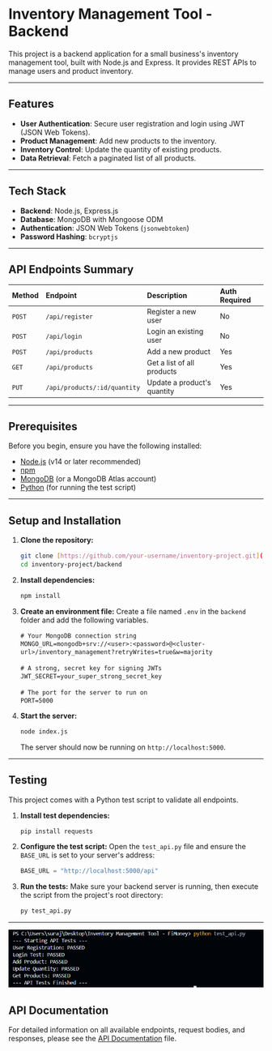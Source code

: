 # Inventory Management Tool - Backend

This project is a backend application for a small business's inventory management tool, built with Node.js and Express. It provides REST APIs to manage users and product inventory.

---

## Features

* **User Authentication**: Secure user registration and login using JWT (JSON Web Tokens).
* **Product Management**: Add new products to the inventory.
* **Inventory Control**: Update the quantity of existing products.
* **Data Retrieval**: Fetch a paginated list of all products.

---

## Tech Stack

* **Backend**: Node.js, Express.js
* **Database**: MongoDB with Mongoose ODM
* **Authentication**: JSON Web Tokens (`jsonwebtoken`)
* **Password Hashing**: `bcryptjs`

---

## API Endpoints Summary

| Method | Endpoint                    | Description                  | Auth Required |
| :----- | :-------------------------- | :--------------------------- | :------------ |
| `POST` | `/api/register`             | Register a new user          | No            |
| `POST` | `/api/login`                | Login an existing user       | No            |
| `POST` | `/api/products`             | Add a new product            | Yes           |
| `GET`  | `/api/products`             | Get a list of all products   | Yes           |
| `PUT`  | `/api/products/:id/quantity`| Update a product's quantity  | Yes           |

---

## Prerequisites

Before you begin, ensure you have the following installed:
* [Node.js](https://nodejs.org/) (v14 or later recommended)
* [npm](https://www.npmjs.com/)
* [MongoDB](https://www.mongodb.com/try/download/community) (or a MongoDB Atlas account)
* [Python](https://www.python.org/downloads/) (for running the test script)

---

## Setup and Installation

1.  **Clone the repository:**
    ```bash
    git clone [https://github.com/your-username/inventory-project.git](https://github.com/your-username/inventory-project.git)
    cd inventory-project/backend
    ```

2.  **Install dependencies:**
    ```bash
    npm install
    ```

3.  **Create an environment file:**
    Create a file named `.env` in the `backend` folder and add the following variables.

    ```env
    # Your MongoDB connection string
    MONGO_URL=mongodb+srv://<user>:<password>@<cluster-url>/inventory_management?retryWrites=true&w=majority

    # A strong, secret key for signing JWTs
    JWT_SECRET=your_super_strong_secret_key

    # The port for the server to run on
    PORT=5000
    ```

4.  **Start the server:**
    ```bash
    node index.js
    ```
    The server should now be running on `http://localhost:5000`.

---

## Testing

This project comes with a Python test script to validate all endpoints.

1.  **Install test dependencies:**
    ```bash
    pip install requests
    ```

2.  **Configure the test script:**
    Open the `test_api.py` file and ensure the `BASE_URL` is set to your server's address:
    ```python
    BASE_URL = "http://localhost:5000/api"
    ```

3.  **Run the tests:**
    Make sure your backend server is running, then execute the script from the project's root directory:
    ```bash
    py test_api.py
    ```

---
![Terminal message after success test completion ](./docs/Screenshot%20api-testing.png)

## API Documentation

For detailed information on all available endpoints, request bodies, and responses, please see the [API Documentation](./API_DOCUMENTATION.md) file.